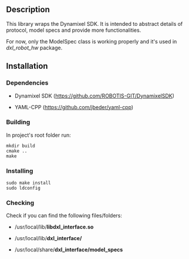 ## Description

This library wraps the Dynamixel SDK. It is intended to abstract details of protocol, model specs and provide more functionalities.

For now, only the ModelSpec class is working properly and it's used in _dxl\_robot\_hw_ package.

## Installation

### Dependencies

* Dynamixel SDK (<https://github.com/ROBOTIS-GIT/DynamixelSDK>)

* YAML-CPP (<https://github.com/jbeder/yaml-cpp>)

### Building

In project's root folder run:

```
mkdir build
cmake ..
make
```

### Installing

```
sudo make install
sudo ldconfig
```

### Checking

Check if you can find the following files/folders:

* /usr/local/lib/**libdxl_interface.so**

* /usr/local/lib/**dxl_interface/**

* /usr/local/share/**dxl_interface/model_specs**

